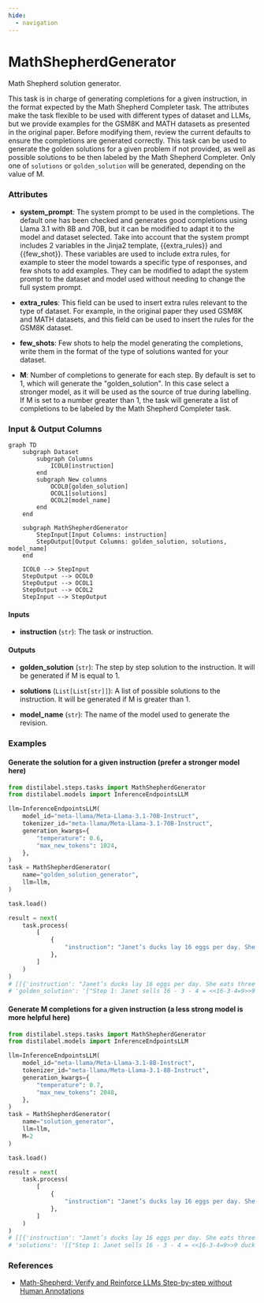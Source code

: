 ```yaml
---
hide:
  - navigation
---
```

# MathShepherdGenerator

Math Shepherd solution generator.



This task is in charge of generating completions for a given instruction, in the format expected
    by the Math Shepherd Completer task. The attributes make the task flexible to be used with different
    types of dataset and LLMs, but we provide examples for the GSM8K and MATH datasets as presented
    in the original paper. Before modifying them, review the current defaults to ensure the completions
    are generated correctly. This task can be used to generate the golden solutions for a given problem if
    not provided, as well as possible solutions to be then labeled by the Math Shepherd Completer.
    Only one of `solutions` or `golden_solution` will be generated, depending on the value of M.





### Attributes

- **system_prompt**: The system prompt to be used in the completions. The default one has been  checked and generates good completions using Llama 3.1 with 8B and 70B,  but it can be modified to adapt it to the model and dataset selected.  Take into account that the system prompt includes 2 variables in the Jinja2 template,  {{extra_rules}} and {{few_shot}}. These variables are used to include extra rules, for example  to steer the model towards a specific type of responses, and few shots to add examples.  They can be modified to adapt the system prompt to the dataset and model used without needing  to change the full system prompt.

- **extra_rules**: This field can be used to insert extra rules relevant to the type of dataset.  For example, in the original paper they used GSM8K and MATH datasets, and this field  can be used to insert the rules for the GSM8K dataset.

- **few_shots**: Few shots to help the model generating the completions, write them in the  format of the type of solutions wanted for your dataset.

- **M**: Number of completions to generate for each step. By default is set to 1, which will  generate the "golden_solution". In this case select a stronger model, as it will be used  as the source of true during labelling. If M is set to a number greater than 1, the task  will generate a list of completions to be labeled by the Math Shepherd Completer task.





### Input & Output Columns

``` mermaid
graph TD
	subgraph Dataset
		subgraph Columns
			ICOL0[instruction]
		end
		subgraph New columns
			OCOL0[golden_solution]
			OCOL1[solutions]
			OCOL2[model_name]
		end
	end

	subgraph MathShepherdGenerator
		StepInput[Input Columns: instruction]
		StepOutput[Output Columns: golden_solution, solutions, model_name]
	end

	ICOL0 --> StepInput
	StepOutput --> OCOL0
	StepOutput --> OCOL1
	StepOutput --> OCOL2
	StepInput --> StepOutput

```


#### Inputs


- **instruction** (`str`): The task or instruction.




#### Outputs


- **golden_solution** (`str`): The step by step solution to the instruction.  It will be generated if M is equal to 1.

- **solutions** (`List[List[str]]`): A list of possible solutions to the instruction.  It will be generated if M is greater than 1.

- **model_name** (`str`): The name of the model used to generate the revision.





### Examples


#### Generate the solution for a given instruction (prefer a stronger model here)
```python
from distilabel.steps.tasks import MathShepherdGenerator
from distilabel.models import InferenceEndpointsLLM

llm=InferenceEndpointsLLM(
    model_id="meta-llama/Meta-Llama-3.1-70B-Instruct",
    tokenizer_id="meta-llama/Meta-Llama-3.1-70B-Instruct",
    generation_kwargs={
        "temperature": 0.6,
        "max_new_tokens": 1024,
    },
)
task = MathShepherdGenerator(
    name="golden_solution_generator",
    llm=llm,
)

task.load()

result = next(
    task.process(
        [
            {
                "instruction": "Janet’s ducks lay 16 eggs per day. She eats three for breakfast every morning and bakes muffins for her friends every day with four. She sells the remainder at the farmers' market daily for $2 per fresh duck egg. How much in dollars does she make every day at the farmers' market?",
            },
        ]
    )
)
# [[{'instruction': "Janet’s ducks lay 16 eggs per day. She eats three for breakfast every morning and bakes muffins for her friends every day with four. She sells the remainder at the farmers' market daily for $2 per fresh duck egg. How much in dollars does she make every day at the farmers' market?",
# 'golden_solution': '["Step 1: Janet sells 16 - 3 - 4 = <<16-3-4=9>>9 duck eggs a day.", "Step 2: She makes 9 * 2 = $<<9*2=18>>18 every day at the farmer\u2019s market.", "The answer is: 18"]'}]]
```

#### Generate M completions for a given instruction (a less strong model is more helpful here)
```python
from distilabel.steps.tasks import MathShepherdGenerator
from distilabel.models import InferenceEndpointsLLM

llm=InferenceEndpointsLLM(
    model_id="meta-llama/Meta-Llama-3.1-8B-Instruct",
    tokenizer_id="meta-llama/Meta-Llama-3.1-8B-Instruct",
    generation_kwargs={
        "temperature": 0.7,
        "max_new_tokens": 2048,
    },
)
task = MathShepherdGenerator(
    name="solution_generator",
    llm=llm,
    M=2
)

task.load()

result = next(
    task.process(
        [
            {
                "instruction": "Janet’s ducks lay 16 eggs per day. She eats three for breakfast every morning and bakes muffins for her friends every day with four. She sells the remainder at the farmers' market daily for $2 per fresh duck egg. How much in dollars does she make every day at the farmers' market?",
            },
        ]
    )
)
# [[{'instruction': "Janet’s ducks lay 16 eggs per day. She eats three for breakfast every morning and bakes muffins for her friends every day with four. She sells the remainder at the farmers' market daily for $2 per fresh duck egg. How much in dollars does she make every day at the farmers' market?",
# 'solutions': '[["Step 1: Janet sells 16 - 3 - 4 = <<16-3-4=9>>9 duck eggs a day. -", "Step 2: She makes 9 * 2 = $<<9*2=18>>18 every day at the farmer\u2019s market.", "The answer is: 18"], ["Step 1: Janets ducks lay 16 eggs per day, and she uses 3 + 4 = <<3+4=7>>7 for eating and baking. +", "Step 2: So she sells 16 - 7 = <<16-7=9>>9 duck eggs every day. +", "Step 3: Those 9 eggs are worth 9 * $2 = $<<9*2=18>>18.", "The answer is: 18"]]'}]]
```




### References

- [Math-Shepherd: Verify and Reinforce LLMs Step-by-step without Human Annotations](https://arxiv.org/abs/2312.08935)


